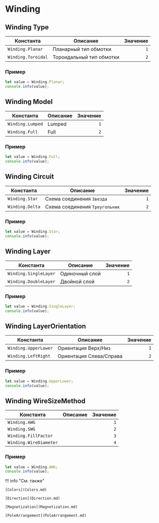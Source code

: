 # Winding

## Winding Type
<!--startType-->

| Константа          | Описание                 | Значение |
|--------------------|--------------------------|---------:|
| `Winding.Planar`   | Планарный тип обмотки    | `1`      |
| `Winding.Toroidal` | Тороидальный тип обмотки | `2`      |

<!--endType-->

### Пример
```javascript linenums="1"
let value = Winding.Planar;
console.info(value);
```

## Winding Model
<!--startModel-->

| Константа        | Описание | Значение |
|------------------|----------|---------:|
| `Winding.Lumped` | Lumped   | `1`      |
| `Winding.Full`   | Full     | `2`      |

<!--endModel-->

### Пример
```javascript linenums="1"
let value = Winding.Full;
console.info(value);
```

## Winding Circuit
<!--startCircuit-->

| Константа       | Описание                       | Значение |
|-----------------|--------------------------------|---------:|
| `Winding.Star ` | Схема соединения `Звезда`      | `1`      |
| `Winding.Delta` | Схема соединения `Треугольник` | `2`      |

<!--endCircuit-->

### Пример
```javascript linenums="1"
let value = Winding.Star;
console.info(value);
```

## Winding Layer
<!--startLayer-->

| Константа             | Описание       | Значение |
|-----------------------|----------------|---------:|
| `Winding.SingleLayer` | Одиночный слой | `1`      |
| `Winding.DoubleLayer` | Двойной слой   | `2`      |

<!--endLayer-->

### Пример
```javascript linenums="1"
let value = Winding.SingleLayer;
console.info(value);
```

## Winding LayerOrientation
<!--startLayerOrientation-->

| Константа            | Описание                | Значение |
|----------------------|-------------------------|---------:|
| `Winding.UpperLower` | Ориентация Верх/Низ     | `1`      |
| `Winding.LeftRight`  | Ориентация Слева/Справа | `2`      |

<!--endLayerOrientation-->

### Пример
```javascript linenums="1"
let value = Winding.UpperLower;
console.info(value);
```

## Winding WireSizeMethod
<!--startWireSizeMethod-->

| Константа              | Описание                 | Значение |
|------------------------|--------------------------|---------:|
| `Winding.AWG`          |                          | `1`      |
| `Winding.SWG`          |                          | `2`      |
| `Winding.FillFactor`   |                          | `3`      |
| `Winding.WireDiameter` |                          | `4`      |

<!--endWireSizeMethod-->

### Пример
```javascript linenums="1"
let value = Winding.AWG;
console.info(value);
```

!!! info "См. также"

    [Colors](Colors.md)	

    [Direction](Direction.md)

    [Magnetization](Magnetization.md)

    [PoleArrangement](PoleArrangement.md)
